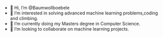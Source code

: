 - 👋 Hi, I’m @Baumwollboebele
- 👀 I’m interested in solving advanced machine learning problems,coding and climbing.
- 🌱 I’m currently doing my Masters degree in Computer Science.
- 💞️ I’m looking to collaborate on machine learning projects.
